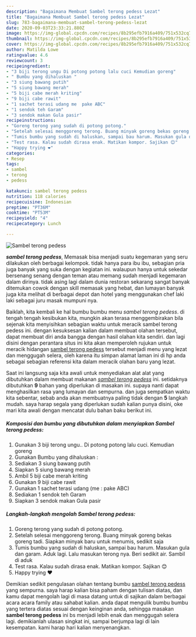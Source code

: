 ```yaml
---
description: "Bagaimana Membuat Sambel terong pedess Lezat"
title: "Bagaimana Membuat Sambel terong pedess Lezat"
slug: 783-bagaimana-membuat-sambel-terong-pedess-lezat
date: 2020-09-03T23:33:21.880Z
image: https://img-global.cpcdn.com/recipes/8b295efb7916a409/751x532cq70/sambel-terong-pedess-foto-resep-utama.jpg
thumbnail: https://img-global.cpcdn.com/recipes/8b295efb7916a409/751x532cq70/sambel-terong-pedess-foto-resep-utama.jpg
cover: https://img-global.cpcdn.com/recipes/8b295efb7916a409/751x532cq70/sambel-terong-pedess-foto-resep-utama.jpg
author: Matilda Lowe
ratingvalue: 4.6
reviewcount: 3
recipeingredient:
- "3 biji terong ungu Di potong potong lalu cuci Kemudian goreng"
- " Bumbu yang dihaluskan "
- "3 siung bawang putih"
- "5 siung bawang merah"
- "5 biji cabe merah kriting"
- "9 biji cabe rawit"
- "1 sachet terasi udang me  pake ABC"
- "1 sendok teh Garam"
- "3 sendok makan Gula pasir"
recipeinstructions:
- "Goreng terong yang sudah di potong potong."
- "Setelah selesai menggoreng terong. Buang minyak goreng bekas goreng tadi. Siapkan minyak baru untuk menumis, sedikit saja"
- "Tumis bumbu yang sudah di haluskan, sampai bau harum. Masukan gula dan garam. Aduk lagi. Lalu masukan terong nya. Beri sedikit air. Sambil di aduk"
- "Test rasa. Kalau sudah dirasa enak. Matikan kompor. Sajikan 😊"
- "Happy trying ❤"
categories:
- Resep
tags:
- sambel
- terong
- pedess

katakunci: sambel terong pedess 
nutrition: 118 calories
recipecuisine: Indonesian
preptime: "PT36M"
cooktime: "PT53M"
recipeyield: "4"
recipecategory: Lunch

---
```



![Sambel terong pedess](https://img-global.cpcdn.com/recipes/8b295efb7916a409/751x532cq70/sambel-terong-pedess-foto-resep-utama.jpg)

<b><i>sambel terong pedess</i></b>, Memasak bisa menjadi suatu kegemaran yang seru dilakukan oleh berbagai kelompok. tidak hanya para ibu ibu, sebagian pria juga banyak yang suka dengan kegiatan ini. walaupun hanya untuk sekedar bersenang senang dengan teman atau memang sudah menjadi kegemaran dalam dirinya. tidak asing lagi dalam dunia restoran sekarang sangat banyak ditemukan cowok dengan skill memasak yang hebat, dan lumayan banyak juga kita melihat di berbagai depot dan hotel yang menggunakan chef laki laki sebagai juru masak mumpuni nya.



Baiklah, kita kembali ke hal bumbu bumbu menu <i>sambel terong pedess</i>. di tengah tengah kesibukan kita, mungkin akan terasa menggembirakan bila sejenak kita menyisihkan sebagian waktu untuk meracik sambel terong pedess ini. dengan kesuksesan kalian dalam membuat olahan tersebut, dapat membuat diri anda bangga dengan hasil olahan kita sendiri. dan lagi disini dengan perantara situs ini kita akan memperoleh rujukan untuk meracik hidangan <u>sambel terong pedess</u> tersebut menjadi menu yang lezat dan menggugah selera, oleh karena itu simpan alamat laman ini di hp anda sebagai sebagian referensi kita dalam meracik olahan baru yang lezat.


Saat ini langsung saja kita awali untuk menyediakan alat alat yang dibutuhkan dalam membuat makanan <u><i>sambel terong pedess</i></u> ini. setidaknya dibutuhkan <b>9</b> bahan yang diperlukan di masakan ini. supaya nanti dapat menghasilkan rasa yang lumayan dan sempurna. dan juga sempatkan waktu kita sebentar, sebab anda akan membuatnya paling tidak dengan <b>5</b> langkah mudah. saya harap segala yang diperlukan sudah kalian punya disini, oke mari kita awali dengan mencatat dulu bahan baku berikut ini.

<!--inarticleads1-->

##### Komposisi dan bumbu yang dibutuhkan dalam menyiapkan Sambel terong pedess:

1. Gunakan 3 biji terong ungu.. Di potong potong lalu cuci. Kemudian goreng
1. Gunakan  Bumbu yang dihaluskan :
1. Sediakan 3 siung bawang putih
1. Siapkan 5 siung bawang merah
1. Ambil 5 biji cabe merah kriting
1. Gunakan 9 biji cabe rawit
1. Gunakan 1 sachet terasi udang (me : pake ABC)
1. Sediakan 1 sendok teh Garam
1. Siapkan 3 sendok makan Gula pasir




<!--inarticleads2-->

##### Langkah-langkah mengolah Sambel terong pedess:

1. Goreng terong yang sudah di potong potong.
1. Setelah selesai menggoreng terong. Buang minyak goreng bekas goreng tadi. Siapkan minyak baru untuk menumis, sedikit saja
1. Tumis bumbu yang sudah di haluskan, sampai bau harum. Masukan gula dan garam. Aduk lagi. Lalu masukan terong nya. Beri sedikit air. Sambil di aduk
1. Test rasa. Kalau sudah dirasa enak. Matikan kompor. Sajikan 😊
1. Happy trying ❤




Demikian sedikit pengulasan olahan tentang bumbu <u>sambel terong pedess</u> yang sempurna. saya harap kalian bisa paham dengan tulisan diatas, dan kamu dapat mengolah lagi di masa datang untuk di sajikan dalam berbagai acara acara family atau sahabat kalian. anda dapat mengulik bumbu bumbu yang tertera diatas sesuai dengan keinginan anda, sehingga masakan <b>sambel terong pedess</b> ini bs menjadi lebih enak dan menggugah selera lagi. demikianlah ulasan singkat ini, sampai berjumpa lagi di lain kesempatan. kami harap hari kalian menyenangkan.
